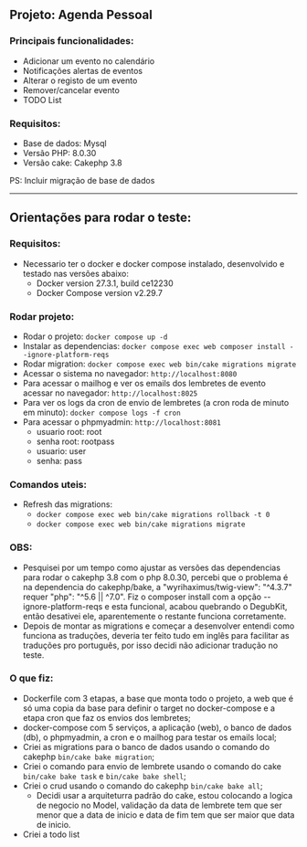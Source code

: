 ## Projeto: Agenda Pessoal

### Principais funcionalidades:

*   Adicionar um evento no calendário
*   Notificações alertas de eventos
*   Alterar o registo de um evento
*   Remover/cancelar evento
*   TODO List

### Requisitos:
*   Base de dados: Mysql
*   Versão PHP:  8.0.30
*   Versão cake: Cakephp 3.8

PS: Incluir migração de base de dados

____

## Orientações para rodar o teste:

### Requisitos:
- Necessario ter o docker e docker compose instalado, desenvolvido e testado nas versões abaixo:
    - Docker version 27.3.1, build ce12230
    - Docker Compose version v2.29.7

### Rodar projeto:
- Rodar o projeto: `docker compose up -d`
- Instalar as dependencias: `docker compose exec web composer install --ignore-platform-reqs`
- Rodar migration: `docker compose exec web bin/cake migrations migrate`
- Acessar o sistema no navegador: `http://localhost:8080`
- Para acessar o mailhog e ver os emails dos lembretes de evento acessar no navegador: `http://localhost:8025`
- Para ver os logs da cron de envio de lembretes (a cron roda de minuto em minuto): `docker compose logs -f cron`
- Para acessar o phpmyadmin: `http://localhost:8081`
    - usuario root: root
    - senha root: rootpass
    - usuario: user
    - senha: pass

### Comandos uteis:
- Refresh das migrations:
    - `docker compose exec web bin/cake migrations rollback -t 0`
    - `docker compose exec web bin/cake migrations migrate`

### OBS:
- Pesquisei por um tempo como ajustar as versões das dependencias para rodar o cakephp 3.8 com o php 8.0.30, percebi que o problema é na dependencia do cakephp/bake, a "wyrihaximus/twig-view": "^4.3.7" requer "php": "^5.6 || ^7.0". Fiz o composer install com a opção --ignore-platform-reqs e esta funcional, acabou quebrando o DegubKit, então desativei ele, aparentemente o restante funciona corretamente.
- Depois de montar as migrations e começar a desenvolver entendi como funciona as traduções, deveria ter feito tudo em inglês para facilitar as traduções pro português, por isso decidi não adicionar tradução no teste.

### O que fiz:
- Dockerfile com 3 etapas, a base que monta todo o projeto, a web que é só uma copia da base para definir o target no docker-compose e a etapa cron que faz os envios dos lembretes;
- docker-compose com 5 serviços, a aplicação (web), o banco de dados (db), o phpmyadmin, a cron e o mailhog para testar os emails local;
- Criei as migrations para o banco de dados usando o comando do cakephp `bin/cake bake migration`;
- Criei o comando para envio de lembrete usando o comando do cake `bin/cake bake task` e `bin/cake bake shell`;
- Criei o crud usando o comando do cakephp `bin/cake bake all`;
    - Decidi usar a arquiteturra padrão do cake, estou colocando a logica de negocio no Model, validação da data de lembrete tem que ser menor que a data de inicio e data de fim tem que ser maior que data de inicio.
- Criei a todo list